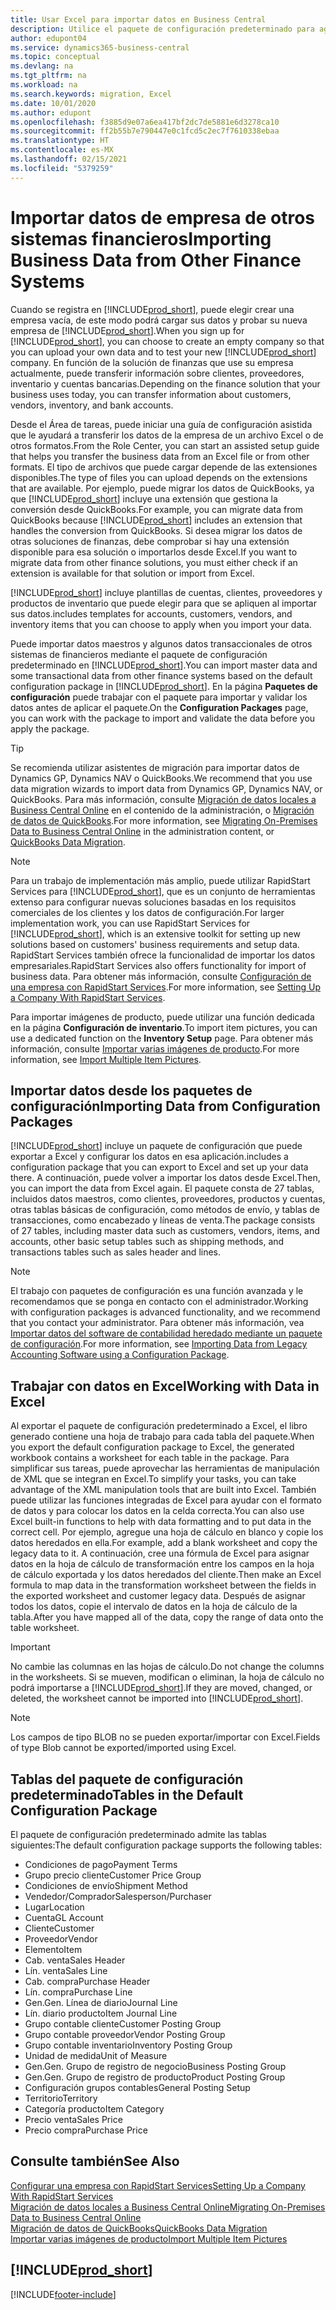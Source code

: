 ```yaml
---
title: Usar Excel para importar datos en Business Central
description: Utilice el paquete de configuración predeterminado para agregar datos de cliente en Excel e importar los datos en Business Central.
author: edupont04
ms.service: dynamics365-business-central
ms.topic: conceptual
ms.devlang: na
ms.tgt_pltfrm: na
ms.workload: na
ms.search.keywords: migration, Excel
ms.date: 10/01/2020
ms.author: edupont
ms.openlocfilehash: f3885d9e07a6ea417bf2dc7de5881e6d3278ca10
ms.sourcegitcommit: ff2b55b7e790447e0c1fcd5c2ec7f7610338ebaa
ms.translationtype: HT
ms.contentlocale: es-MX
ms.lasthandoff: 02/15/2021
ms.locfileid: "5379259"
---
```

# <a name="importing-business-data-from-other-finance-systems"></a><span data-ttu-id="f12c0-103">Importar datos de empresa de otros sistemas financieros</span><span class="sxs-lookup"><span data-stu-id="f12c0-103">Importing Business Data from Other Finance Systems</span></span>

<span data-ttu-id="f12c0-104">Cuando se registra en [!INCLUDE[prod_short](includes/prod_short.md)], puede elegir crear una empresa vacía, de este modo podrá cargar sus datos y probar su nueva empresa de [!INCLUDE[prod_short](includes/prod_short.md)].</span><span class="sxs-lookup"><span data-stu-id="f12c0-104">When you sign up for [!INCLUDE[prod_short](includes/prod_short.md)], you can choose to create an empty company so that you can upload your own data and to test your new [!INCLUDE[prod_short](includes/prod_short.md)] company.</span></span> <span data-ttu-id="f12c0-105">En función de la solución de finanzas que use su empresa actualmente, puede transferir información sobre clientes, proveedores, inventario y cuentas bancarias.</span><span class="sxs-lookup"><span data-stu-id="f12c0-105">Depending on the finance solution that your business uses today, you can transfer information about customers, vendors, inventory, and bank accounts.</span></span>  

<span data-ttu-id="f12c0-106">Desde el Área de tareas, puede iniciar una guía de configuración asistida que le ayudará a transferir los datos de la empresa de un archivo Excel o de otros formatos.</span><span class="sxs-lookup"><span data-stu-id="f12c0-106">From the Role Center, you can start an assisted setup guide that helps you transfer the business data from an Excel file or from other formats.</span></span> <span data-ttu-id="f12c0-107">El tipo de archivos que puede cargar depende de las extensiones disponibles.</span><span class="sxs-lookup"><span data-stu-id="f12c0-107">The type of files you can upload depends on the extensions that are available.</span></span> <span data-ttu-id="f12c0-108">Por ejemplo, puede migrar los datos de QuickBooks, ya que [!INCLUDE[prod_short](includes/prod_short.md)] incluye una extensión que gestiona la conversión desde QuickBooks.</span><span class="sxs-lookup"><span data-stu-id="f12c0-108">For example, you can migrate data from QuickBooks because [!INCLUDE[prod_short](includes/prod_short.md)] includes an extension that handles the conversion from QuickBooks.</span></span> <span data-ttu-id="f12c0-109">Si desea migrar los datos de otras soluciones de finanzas, debe comprobar si hay una extensión disponible para esa solución o importarlos desde Excel.</span><span class="sxs-lookup"><span data-stu-id="f12c0-109">If you want to migrate data from other finance solutions, you must either check if an extension is available for that solution or import from Excel.</span></span>  

[!INCLUDE[prod_short](includes/prod_short.md)] <span data-ttu-id="f12c0-110">incluye plantillas de cuentas, clientes, proveedores y productos de inventario que puede elegir para que se apliquen al importar sus datos.</span><span class="sxs-lookup"><span data-stu-id="f12c0-110">includes templates for accounts, customers, vendors, and inventory items that you can choose to apply when you import your data.</span></span>

<span data-ttu-id="f12c0-111">Puede importar datos maestros y algunos datos transaccionales de otros sistemas de financieros mediante el paquete de configuración predeterminado en [!INCLUDE[prod_short](includes/prod_short.md)].</span><span class="sxs-lookup"><span data-stu-id="f12c0-111">You can import master data and some transactional data from other finance systems based on the default configuration package in [!INCLUDE[prod_short](includes/prod_short.md)].</span></span> <span data-ttu-id="f12c0-112">En la página **Paquetes de configuración** puede trabajar con el paquete para importar y validar los datos antes de aplicar el paquete.</span><span class="sxs-lookup"><span data-stu-id="f12c0-112">On the **Configuration Packages** page, you can work with the package to import and validate the data before you apply the package.</span></span>  

> [!TIP]  
> <span data-ttu-id="f12c0-113">Se recomienda utilizar asistentes de migración para importar datos de Dynamics GP, Dynamics NAV o QuickBooks.</span><span class="sxs-lookup"><span data-stu-id="f12c0-113">We recommend that you use data migration wizards to import data from Dynamics GP, Dynamics NAV, or QuickBooks.</span></span> <span data-ttu-id="f12c0-114">Para más información, consulte [Migración de datos locales a Business Central Online](/dynamics365/business-central/dev-itpro/administration/migrate-data) en el contenido de la administración, o [Migración de datos de QuickBooks](ui-extensions-quickbooks-data-migration.md).</span><span class="sxs-lookup"><span data-stu-id="f12c0-114">For more information, see [Migrating On-Premises Data to Business Central Online](/dynamics365/business-central/dev-itpro/administration/migrate-data) in the administration content, or [QuickBooks Data Migration](ui-extensions-quickbooks-data-migration.md).</span></span>

> [!NOTE]  
> <span data-ttu-id="f12c0-115">Para un trabajo de implementación más amplio, puede utilizar RapidStart Services para [!INCLUDE[prod_short](includes/prod_short.md)], que es un conjunto de herramientas extenso para configurar nuevas soluciones basadas en los requisitos comerciales de los clientes y los datos de configuración.</span><span class="sxs-lookup"><span data-stu-id="f12c0-115">For larger implementation work, you can use RapidStart Services for [!INCLUDE[prod_short](includes/prod_short.md)], which is an extensive toolkit for setting up new solutions based on customers' business requirements and setup data.</span></span> <span data-ttu-id="f12c0-116">RapidStart Services también ofrece la funcionalidad de importar los datos empresariales.</span><span class="sxs-lookup"><span data-stu-id="f12c0-116">RapidStart Services also offers functionality for import of business data.</span></span> <span data-ttu-id="f12c0-117">Para obtener más información, consulte [Configuración de una empresa con RapidStart Services](admin-set-up-a-company-with-rapidstart.md).</span><span class="sxs-lookup"><span data-stu-id="f12c0-117">For more information, see [Setting Up a Company With RapidStart Services](admin-set-up-a-company-with-rapidstart.md).</span></span>

<span data-ttu-id="f12c0-118">Para importar imágenes de producto, puede utilizar una función dedicada en la página **Configuración de inventario**.</span><span class="sxs-lookup"><span data-stu-id="f12c0-118">To import item pictures, you can use a dedicated function on the **Inventory Setup** page.</span></span> <span data-ttu-id="f12c0-119">Para obtener más información, consulte [Importar varias imágenes de producto](inventory-how-import-item-pictures.md).</span><span class="sxs-lookup"><span data-stu-id="f12c0-119">For more information, see [Import Multiple Item Pictures](inventory-how-import-item-pictures.md).</span></span>

## <a name="importing-data-from-configuration-packages"></a><span data-ttu-id="f12c0-120">Importar datos desde los paquetes de configuración</span><span class="sxs-lookup"><span data-stu-id="f12c0-120">Importing Data from Configuration Packages</span></span>
[!INCLUDE[prod_short](includes/prod_short.md)] <span data-ttu-id="f12c0-121">incluye un paquete de configuración que puede exportar a Excel y configurar los datos en esa aplicación.</span><span class="sxs-lookup"><span data-stu-id="f12c0-121">includes a configuration package that you can export to Excel and set up your data there.</span></span> <span data-ttu-id="f12c0-122">A continuación, puede volver a importar los datos desde Excel.</span><span class="sxs-lookup"><span data-stu-id="f12c0-122">Then, you can import the data from Excel again.</span></span> <span data-ttu-id="f12c0-123">El paquete consta de 27 tablas, incluidos datos maestros, como clientes, proveedores, productos y cuentas, otras tablas básicas de configuración, como métodos de envío, y tablas de transacciones, como encabezado y líneas de venta.</span><span class="sxs-lookup"><span data-stu-id="f12c0-123">The package consists of 27 tables, including master data such as customers, vendors, items, and accounts, other basic setup tables such as shipping methods, and transactions tables such as sales header and lines.</span></span>  

> [!NOTE]  
>   <span data-ttu-id="f12c0-124">El trabajo con paquetes de configuración es una función avanzada y le recomendamos que se ponga en contacto con el administrador.</span><span class="sxs-lookup"><span data-stu-id="f12c0-124">Working with configuration packages is advanced functionality, and we recommend that you contact your administrator.</span></span> <span data-ttu-id="f12c0-125">Para obtener más información, vea [Importar datos del software de contabilidad heredado mediante un paquete de configuración](across-import-data-configuration-packages.md).</span><span class="sxs-lookup"><span data-stu-id="f12c0-125">For more information, see [Importing Data from Legacy Accounting Software using a Configuration Package](across-import-data-configuration-packages.md).</span></span>

## <a name="working-with-data-in-excel"></a><span data-ttu-id="f12c0-126">Trabajar con datos en Excel</span><span class="sxs-lookup"><span data-stu-id="f12c0-126">Working with Data in Excel</span></span>
<span data-ttu-id="f12c0-127">Al exportar el paquete de configuración predeterminado a Excel, el libro generado contiene una hoja de trabajo para cada tabla del paquete.</span><span class="sxs-lookup"><span data-stu-id="f12c0-127">When you export the default configuration package to Excel, the generated workbook contains a worksheet for each table in the package.</span></span> <span data-ttu-id="f12c0-128">Para simplificar sus tareas, puede aprovechar las herramientas de manipulación de XML que se integran en Excel.</span><span class="sxs-lookup"><span data-stu-id="f12c0-128">To simplify your tasks, you can take advantage of the XML manipulation tools that are built into Excel.</span></span> <span data-ttu-id="f12c0-129">También puede utilizar las funciones integradas de Excel para ayudar con el formato de datos y para colocar los datos en la celda correcta.</span><span class="sxs-lookup"><span data-stu-id="f12c0-129">You can also use Excel built-in functions to help with data formatting and to put data in the correct cell.</span></span> <span data-ttu-id="f12c0-130">Por ejemplo, agregue una hoja de cálculo en blanco y copie los datos heredados en ella.</span><span class="sxs-lookup"><span data-stu-id="f12c0-130">For example, add a blank worksheet and copy the legacy data to it.</span></span> <span data-ttu-id="f12c0-131">A continuación, cree una fórmula de Excel para asignar datos en la hoja de cálculo de transformación entre los campos en la hoja de cálculo exportada y los datos heredados del cliente.</span><span class="sxs-lookup"><span data-stu-id="f12c0-131">Then make an Excel formula to map data in the transformation worksheet between the fields in the exported worksheet and customer legacy data.</span></span> <span data-ttu-id="f12c0-132">Después de asignar todos los datos, copie el intervalo de datos en la hoja de cálculo de la tabla.</span><span class="sxs-lookup"><span data-stu-id="f12c0-132">After you have mapped all of the data, copy the range of data onto the table worksheet.</span></span>  

> [!IMPORTANT]  
>  <span data-ttu-id="f12c0-133">No cambie las columnas en las hojas de cálculo.</span><span class="sxs-lookup"><span data-stu-id="f12c0-133">Do not change the columns in the worksheets.</span></span> <span data-ttu-id="f12c0-134">Si se mueven, modifican o eliminan, la hoja de cálculo no podrá importarse a [!INCLUDE[prod_short](includes/prod_short.md)].</span><span class="sxs-lookup"><span data-stu-id="f12c0-134">If they are moved, changed, or deleted, the worksheet cannot be imported into [!INCLUDE[prod_short](includes/prod_short.md)].</span></span>

> [!NOTE]
> <span data-ttu-id="f12c0-135">Los campos de tipo BLOB no se pueden exportar/importar con Excel.</span><span class="sxs-lookup"><span data-stu-id="f12c0-135">Fields of type Blob cannot be exported/imported using Excel.</span></span>

## <a name="tables-in-the-default-configuration-package"></a><span data-ttu-id="f12c0-136">Tablas del paquete de configuración predeterminado</span><span class="sxs-lookup"><span data-stu-id="f12c0-136">Tables in the Default Configuration Package</span></span>
<span data-ttu-id="f12c0-137">El paquete de configuración predeterminado admite las tablas siguientes:</span><span class="sxs-lookup"><span data-stu-id="f12c0-137">The default configuration package supports the following tables:</span></span>

-   <span data-ttu-id="f12c0-138">Condiciones de pago</span><span class="sxs-lookup"><span data-stu-id="f12c0-138">Payment Terms</span></span>
-   <span data-ttu-id="f12c0-139">Grupo precio cliente</span><span class="sxs-lookup"><span data-stu-id="f12c0-139">Customer Price Group</span></span>
-   <span data-ttu-id="f12c0-140">Condiciones de envío</span><span class="sxs-lookup"><span data-stu-id="f12c0-140">Shipment Method</span></span>
-   <span data-ttu-id="f12c0-141">Vendedor/Comprador</span><span class="sxs-lookup"><span data-stu-id="f12c0-141">Salesperson/Purchaser</span></span>
-   <span data-ttu-id="f12c0-142">Lugar</span><span class="sxs-lookup"><span data-stu-id="f12c0-142">Location</span></span>
-   <span data-ttu-id="f12c0-143">Cuenta</span><span class="sxs-lookup"><span data-stu-id="f12c0-143">GL Account</span></span>
-   <span data-ttu-id="f12c0-144">Cliente</span><span class="sxs-lookup"><span data-stu-id="f12c0-144">Customer</span></span>
-   <span data-ttu-id="f12c0-145">Proveedor</span><span class="sxs-lookup"><span data-stu-id="f12c0-145">Vendor</span></span>
-   <span data-ttu-id="f12c0-146">Elemento</span><span class="sxs-lookup"><span data-stu-id="f12c0-146">Item</span></span>
-   <span data-ttu-id="f12c0-147">Cab. venta</span><span class="sxs-lookup"><span data-stu-id="f12c0-147">Sales Header</span></span>
-   <span data-ttu-id="f12c0-148">Lín. venta</span><span class="sxs-lookup"><span data-stu-id="f12c0-148">Sales Line</span></span>
-   <span data-ttu-id="f12c0-149">Cab. compra</span><span class="sxs-lookup"><span data-stu-id="f12c0-149">Purchase Header</span></span>
-   <span data-ttu-id="f12c0-150">Lín. compra</span><span class="sxs-lookup"><span data-stu-id="f12c0-150">Purchase Line</span></span>
-   <span data-ttu-id="f12c0-151">Gen.</span><span class="sxs-lookup"><span data-stu-id="f12c0-151">Gen.</span></span> <span data-ttu-id="f12c0-152">Línea de diario</span><span class="sxs-lookup"><span data-stu-id="f12c0-152">Journal Line</span></span>
-   <span data-ttu-id="f12c0-153">Lín. diario producto</span><span class="sxs-lookup"><span data-stu-id="f12c0-153">Item Journal Line</span></span>
-   <span data-ttu-id="f12c0-154">Grupo contable cliente</span><span class="sxs-lookup"><span data-stu-id="f12c0-154">Customer Posting Group</span></span>
-   <span data-ttu-id="f12c0-155">Grupo contable proveedor</span><span class="sxs-lookup"><span data-stu-id="f12c0-155">Vendor Posting Group</span></span>
-   <span data-ttu-id="f12c0-156">Grupo contable inventario</span><span class="sxs-lookup"><span data-stu-id="f12c0-156">Inventory Posting Group</span></span>
-   <span data-ttu-id="f12c0-157">Unidad de medida</span><span class="sxs-lookup"><span data-stu-id="f12c0-157">Unit of Measure</span></span>
-   <span data-ttu-id="f12c0-158">Gen.</span><span class="sxs-lookup"><span data-stu-id="f12c0-158">Gen.</span></span> <span data-ttu-id="f12c0-159">Grupo de registro de negocio</span><span class="sxs-lookup"><span data-stu-id="f12c0-159">Business Posting Group</span></span>
-   <span data-ttu-id="f12c0-160">Gen.</span><span class="sxs-lookup"><span data-stu-id="f12c0-160">Gen.</span></span> <span data-ttu-id="f12c0-161">Grupo de registro de producto</span><span class="sxs-lookup"><span data-stu-id="f12c0-161">Product Posting Group</span></span>
-   <span data-ttu-id="f12c0-162">Configuración grupos contables</span><span class="sxs-lookup"><span data-stu-id="f12c0-162">General Posting Setup</span></span>
-   <span data-ttu-id="f12c0-163">Territorio</span><span class="sxs-lookup"><span data-stu-id="f12c0-163">Territory</span></span>
-   <span data-ttu-id="f12c0-164">Categoría producto</span><span class="sxs-lookup"><span data-stu-id="f12c0-164">Item Category</span></span>
-   <span data-ttu-id="f12c0-165">Precio venta</span><span class="sxs-lookup"><span data-stu-id="f12c0-165">Sales Price</span></span>
-   <span data-ttu-id="f12c0-166">Precio compra</span><span class="sxs-lookup"><span data-stu-id="f12c0-166">Purchase Price</span></span>

## <a name="see-also"></a><span data-ttu-id="f12c0-167">Consulte también</span><span class="sxs-lookup"><span data-stu-id="f12c0-167">See Also</span></span>
[<span data-ttu-id="f12c0-168">Configurar una empresa con RapidStart Services</span><span class="sxs-lookup"><span data-stu-id="f12c0-168">Setting Up a Company With RapidStart Services</span></span>](admin-set-up-a-company-with-rapidstart.md)  
[<span data-ttu-id="f12c0-169">Migración de datos locales a Business Central Online</span><span class="sxs-lookup"><span data-stu-id="f12c0-169">Migrating On-Premises Data to Business Central Online</span></span>](/dynamics365/business-central/dev-itpro/administration/migrate-data)  
[<span data-ttu-id="f12c0-170">Migración de datos de QuickBooks</span><span class="sxs-lookup"><span data-stu-id="f12c0-170">QuickBooks Data Migration</span></span>](ui-extensions-quickbooks-data-migration.md)  
[<span data-ttu-id="f12c0-171">Importar varias imágenes de producto</span><span class="sxs-lookup"><span data-stu-id="f12c0-171">Import Multiple Item Pictures</span></span>](inventory-how-import-item-pictures.md)

## [!INCLUDE[prod_short](includes/free_trial_md.md)]  


[!INCLUDE[footer-include](includes/footer-banner.md)]